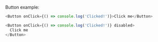 Button example:

```js
<Button onClick={() => console.log('Clicked!')}>Click me</Button>

<Button onClick={() => console.log('Clicked!')} disabled>
  Click me
</Button>
```